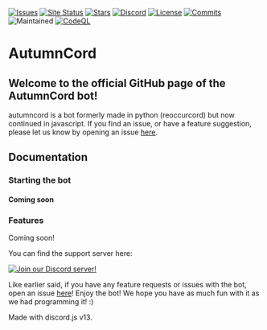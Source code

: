 [![Issues](https://img.shields.io/github/issues/reoccurcat/AutumnCord.svg?colorB=5e03fc)](https://github.com/reoccurcat/AutumnCord/issues)
[![Site Status](https://img.shields.io/website?down_color=lightgrey&down_message=offline&up_color=purple&up_message=online&url=https%3A%2F%2Fautumn.reoccur.tech)](https://autumn.reoccur.tech)
[![Stars](https://img.shields.io/github/stars/reoccurcat/AutumnCord?style=social)](https://github.com/reoccurcat/AutumnCord/stargazers)
[![Discord](https://canary.discord.com/api/guilds/883472120083005441/widget.png?style=shield)](https://discord.gg/yATc4DJ69R)
[![License](https://img.shields.io/github/license/reoccurcat/AutumnCord)](https://github.com/reoccurcat/AutumnCord/blob/main/LICENSE)
[![Commits](https://img.shields.io/github/commit-activity/m/reoccurcat/AutumnCord)](https://github.com/reoccurcat/AutumnCord/commits/main)
![Maintained](https://img.shields.io/maintenance/yes/2022)
[![CodeQL](https://github.com/reoccurcat/AutumnCord/actions/workflows/codeql-analysis.yml/badge.svg)](https://github.com/reoccurcat/AutumnCord/actions/workflows/codeql-analysis.yml)

# AutumnCord
## Welcome to the official GitHub page of the AutumnCord bot!
autumncord is a bot formerly made in python (reoccurcord) but now continued in javascript.
If you find an issue, or have a feature suggestion, please let us know by opening an issue [here](https://github.com/reoccurcat/AutumnCord/issues).
## Documentation

### Starting the bot
#### Coming soon

### Features

Coming soon!

You can find the support server here:

[![Join our Discord server!](https://canary.discord.com/api/guilds/883472120083005441/widget.png?style=banner2)](http://discord.gg/yATc4DJ69R)

Like earlier said, if you have any feature requests or issues with the bot, open an issue [here](https://github.com/reoccurcat/AutumnCord/issues)!
Enjoy the bot! We hope you have as much fun with it as we had programming it! :)

Made with discord.js v13.
